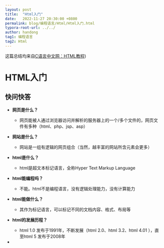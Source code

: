 ```yaml
---
layout: post
title:  "Html入门"
date:   2022-11-27 20:30:00 +0800
permalink: blog/编程语言/Html/Html入门.html
typora-root-url: ../../
author: handong
tag1: 编程语言
tag2: Html
---
```






这篇总结均来自[C语言中文网：HTML教程](http://c.biancheng.net/html/))



# HTML入门

## 快问快答

+ **网页是什么？**
  + 网页能被人通过浏览器访问并解析的服务器上的一个/多个文件的，网页文件有多种（html、php、jsp、asp）

+ **网站是什么？**
  + 网站是一组有逻辑的网页组合（当然，越丰富的网站所含元素会更多）
+ **html是什么？**
  + html是超文本标记语言，全称Hyper Text Markup Language
+ **html能编程吗？**
  + 不能。html不是编程语言，没有逻辑处理能力，没有计算能力
+ **html能做什么？**
  + 其作为标记语言，可以标记不同的文档内容、格式、布局等
+ **html的发展历程？**
  + html 1.0 发布于1991年，不断发展（html 2.0、html 3.2、html 4.01 ），直至html 5 发布于2008年
+ 



## 





